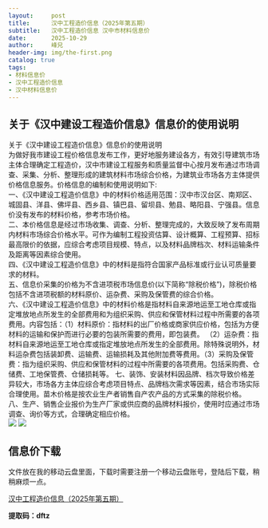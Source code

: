 ```yaml
---
layout:     post
title:      汉中工程造价信息（2025年第五期）
subtitle:   汉中工程造价信息 汉中市材料信息价
date:       2025-10-29
author:     峰兄
header-img: img/the-first.png
catalog: true
tags:
- 材料信息价
- 汉中工程造价信息
- 汉中材料信息价
---
```

## 关于《汉中建设工程造价信息》信息价的使用说明 ##
  关于《汉中建设工程造价信息》信息价的使用说明  
为做好我市建设工程价格信息发布工作，更好地服务建设各方，有效引导建筑市场主体合理确定工程造价，汉中市建设工程服务和质量监督中心按月发布通过市场调查、采集、分析、整理形成的建筑材料市场综合价格，为建筑业市场各方主体提供价格信息服务。价格信息的编制和使用说明如下:  
一、《汉中建设工程造价信息》中的材料价格适用范围：汉中市汉台区、南郑区、城固县、洋县、佛坪县、西乡县、镇巴县、留坝县、勉县、略阳县、宁强县。信息价没有发布的材料价格，参考市场价格。  
二、本价格信息是经过市场收集、调查、分析、整理完成的，大致反映了发布周期内材料市场综合价格水平。可作为编制工程投资估算、设计概算、工程预算、招标最高限价的依据，应综合考虑项目规模、特点，以及材料品牌档次、材料运输条件及距离等因素综合使用。  
四、《汉中建设工程造价信息》中的材料是指符合国家产品标准或行业认可质量要求的材料。   
五、信息价采集的价格为不含进项税市场信息价(以下简称“除税价格”)，除税价格包括不含进项税额的材料原价、运杂费、采购及保管费的综合价格。  
六、《汉中建设工程造价信息》中的材料价格是指材料自来源地运至工地仓库或指定堆放地点所发生的全部费用和为组织采购、供应和保管材料过程中所需要的各项费用。内容包括：（1）材料原价：指材料的出厂价格或商家供应价格，包括为方便材料的运输和保护而进行必要的包装所需要的费用，即包装费。 
 （2）运杂费：指材料自来源地运至工地仓库或指定堆放地点所发生的全部费用。除特殊说明外，材料运杂费包括装卸费、运输费、运输损耗及其他附加费等费用。（3）采购及保管费：指为组织采购、供应和保管材料的过程中所需要的各项费用。包括采购费、仓储费、工地保管费、仓储损耗等。
七、装饰、安装材料因品牌、档次导致价格差异较大，市场各方主体应综合考虑项目特点、品牌档次需求等因素，结合市场实际合理使用。苗木价格是按农业生产者销售自产农产品的方式采集的除税价格。  
八、生产、销售企业报价为生产厂家或供应商的品牌材料报价，使用时应通过市场调查、询价等方式，合理确定相应价格。   
![](https://pic1.imgdb.cn/item/6902bc293203f7be00b2cce1.jpg)
![](https://pic1.imgdb.cn/item/6902bc283203f7be00b2ccd0.jpg)

## 信息价下载 ##

文件放在我的移动云盘里面，下载时需要注册一个移动云盘账号，登陆后下载，稍稍麻烦一点。  

[汉中工程造价信息（2025年第五期）](https://yun.139.com/shareweb/#/w/i/2qidF9TSEX0v9)

**提取码：dftz**
